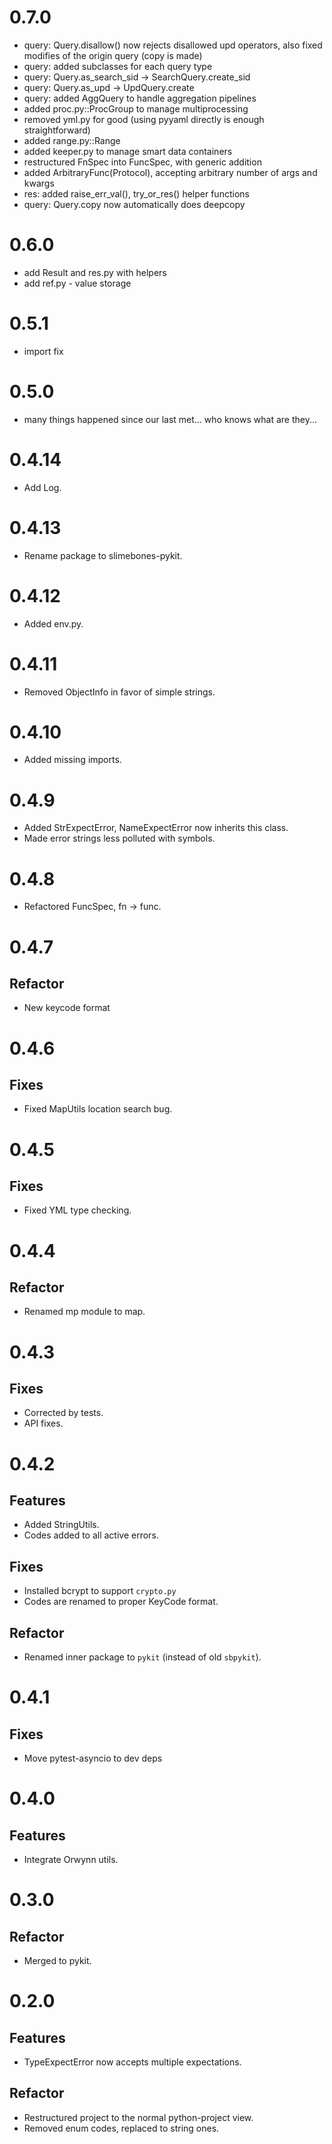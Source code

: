 # 0.7.0

- query: Query.disallow() now rejects disallowed upd operators, also fixed modifies of the
    origin query (copy is made)
- query: added subclasses for each query type
- query: Query.as_search_sid -> SearchQuery.create_sid
- query: Query.as_upd -> UpdQuery.create
- query: added AggQuery to handle aggregation pipelines
- added proc.py::ProcGroup to manage multiprocessing
- removed yml.py for good (using pyyaml directly is enough straightforward)
- added range.py::Range
- added keeper.py to manage smart data containers
- restructured FnSpec into FuncSpec, with generic addition
- added ArbitraryFunc(Protocol), accepting arbitrary number of args and kwargs
- res: added raise_err_val(), try_or_res() helper functions
- query: Query.copy now automatically does deepcopy

# 0.6.0

- add Result and res.py with helpers
- add ref.py - value storage

# 0.5.1

- import fix

# 0.5.0

- many things happened since our last met... who knows what are they...

# 0.4.14

- Add Log.

# 0.4.13

- Rename package to slimebones-pykit.

# 0.4.12

- Added env.py.

# 0.4.11

- Removed ObjectInfo in favor of simple strings.

# 0.4.10

- Added missing imports.

# 0.4.9

- Added StrExpectError, NameExpectError now inherits this class.
- Made error strings less polluted with symbols.

# 0.4.8

- Refactored FuncSpec, fn -> func.

# 0.4.7

## Refactor

- New keycode format

# 0.4.6

## Fixes

- Fixed MapUtils location search bug.


# 0.4.5

## Fixes

- Fixed YML type checking.

# 0.4.4

## Refactor

- Renamed mp module to map.

# 0.4.3

## Fixes

- Corrected by tests.
- API fixes.

# 0.4.2

## Features

- Added StringUtils.
- Codes added to all active errors.

## Fixes

- Installed bcrypt to support `crypto.py`
- Codes are renamed to proper KeyCode format.

## Refactor

- Renamed inner package to `pykit` (instead of old `sbpykit`).

# 0.4.1

## Fixes

- Move pytest-asyncio to dev deps

# 0.4.0

## Features

- Integrate Orwynn utils.

# 0.3.0

## Refactor

- Merged to pykit.

# 0.2.0

## Features

- TypeExpectError now accepts multiple expectations.

## Refactor

- Restructured project to the normal python-project view.
- Removed enum codes, replaced to string ones.
